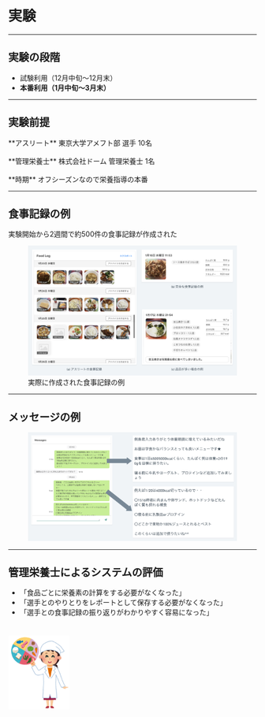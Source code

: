 <!--
- ベータテスト
- 結果
- 本番利用
- 結果
- 実際の食事記録
- 実際のメッセージ
- 管理栄養士からの感想
-->

<!-- transition: flip -->

# 実験

---

## 実験の段階

* 試験利用（12月中旬〜12月末）
* **本番利用（1月中旬〜3月末）**

---

## 実験前提

<div class="left-box">
**アスリート** 東京大学アメフト部 選手 10名
<br><br>
**管理栄養士** 株式会社ドーム 管理栄養士 1名
<br><br>
**時期** オフシーズンなので栄養指導の本番
</div>

---

## 食事記録の例

実験開始から2週間で約500件の食事記録が作成された

<figure>
  <img src="../images/athlete-food-records.png" class="raw">
  <figcaption>実際に作成された食事記録の例</figcaption>
</figure>

---

## メッセージの例

<figure class="big">
  <img src="../images/athlete-message.png" class="raw">
</figure>

---

## 管理栄養士によるシステムの評価

* 「食品ごとに栄養素の計算をする必要がなくなった」
* 「選手とのやりとりをレポートとして保存する必要がなくなった」
* 「選手との食事記録の振り返りがわかりやすく容易になった」

<img src="../images/dietitian.png" style="height: 150px; width: auto; margin-top: 24px" />
